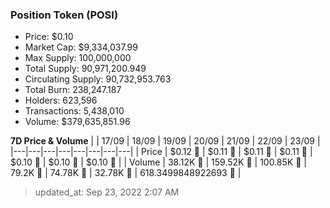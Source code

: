 
  ### Position Token (POSI)
  - Price: $0.10
  - Market Cap: $9,334,037.99
  - Max Supply: 100,000,000
  - Total Supply: 90,971,200.949
  - Circulating Supply: 90,732,953.763
  - Total Burn: 238,247.187
  - Holders: 623,596
  - Transactions: 5,438,010
  - Volume: $379,635,851.96

  **7D Price & Volume**
  | | 17&#x2F;09 | 18&#x2F;09 | 19&#x2F;09 | 20&#x2F;09 | 21&#x2F;09 | 22&#x2F;09 | 23&#x2F;09 |
  |---|---|---|---|---|---|---|---|
  | Price | $0.12 🔻 | $0.11 🔻 | $0.11 🔻 | $0.11 🔻 | $0.10 🔻 | $0.10 🔻 | $0.10 🚀 |
  | Volume | 38.12K 🔻 | 159.52K 🚀 | 100.85K 🔻 | 79.2K 🔻 | 74.78K 🔻 | 32.78K 🔻 | 618.3499848922693 🔻 |

  > updated_at: Sep 23, 2022 2:07 AM
